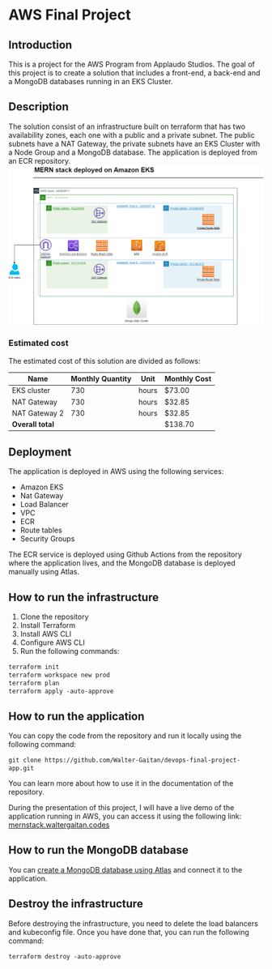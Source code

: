# AWS Final Project

## Introduction

This is a project for the AWS Program from Applaudo Studios.
The goal of this project is to create a solution that includes a front-end, a back-end and a MongoDB databases running in an EKS Cluster.

## Description

The solution consist of an infrastructure built on terraform that has two availability zones, each one with a public and a private subnet. The public subnets have a NAT Gateway, the private subnets have an EKS Cluster with a Node Group and a MongoDB database. The application is deployed from an ECR repository.
![diagram](diagram.png)

### Estimated cost

The estimated cost of this solution are divided as follows:

| Name | Monthly Quantity | Unit | Monthly Cost |
| ---- | ----------- | ------ | ------------ |
| EKS cluster | 730 | hours | $73.00 |
| NAT Gateway | 730 | hours | $32.85 |
| NAT Gateway 2 | 730 | hours | $32.85 |
| **Overall total** |  |  | $138.70 |

## Deployment

The application is deployed in AWS using the following services:

- Amazon EKS
- Nat Gateway
- Load Balancer
- VPC
- ECR
- Route tables
- Security Groups

The ECR service is deployed using Github Actions from the repository where the application lives, and the MongoDB database is deployed manually using Atlas.

## How to run the infrastructure

1. Clone the repository
2. Install Terraform
3. Install AWS CLI
4. Configure AWS CLI
5. Run the following commands:

```
terraform init
terraform workspace new prod
terraform plan
terraform apply -auto-approve
```

## How to run the application

You can copy the code from the repository and run it locally using the following command:

```
git clone https://github.com/Walter-Gaitan/devops-final-project-app.git
```

You can learn more about how to use it in the documentation of the repository.

During the presentation of this project, I will have a live demo of the application running in AWS, you can access it using the following link: [mernstack.waltergaitan.codes](http://mernstack.waltergaitan.codes/)

## How to run the MongoDB database

You can [create a MongoDB database using Atlas](https://www.mongodb.com/basics/create-database) and connect it to the application.

## Destroy the infrastructure

Before destroying the infrastructure, you need to delete the load balancers and kubeconfig file. Once you have done that, you can run the following command:

```
terraform destroy -auto-approve
```
